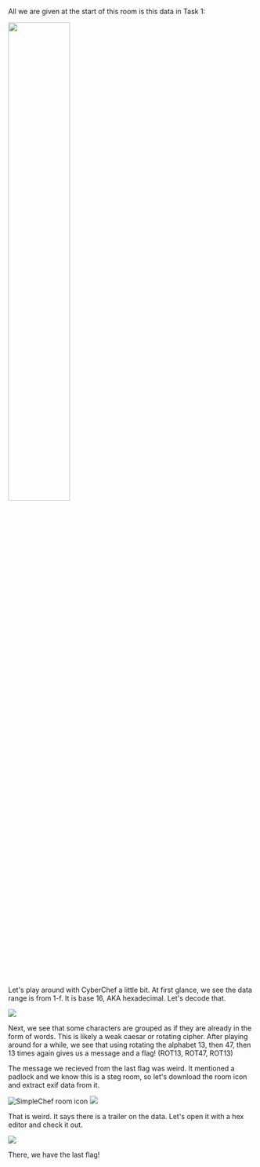   All we are given at the start of this room is this data in Task 1:
  
<img height=50%; width=50%; src="https://user-images.githubusercontent.com/9062530/210106405-33c30d6b-9f09-47a7-b763-21acc5df3fa0.png">

  Let's play around with CyberChef a little bit. At first glance, we see the data range is from 1-f. It is base 16, AKA hexadecimal. Let's decode that.
  
  <img src="https://user-images.githubusercontent.com/9062530/209875387-9102ccbd-2adf-4972-bfec-836ad20d326b.png">

  Next, we see that some characters are grouped as if they are already in the form of words. This is likely a weak caesar or rotating cipher. After playing around for a while, we see that using rotating the alphabet 13, then 47, then 13 times again gives us a message and a flag! (ROT13, ROT47, ROT13)

  The message we recieved from the last flag was weird. It mentioned a padlock and we know this is a steg room, so let's download the room icon and extract exif data from it.
  
  <img alt="SimpleChef room icon" src="https://user-images.githubusercontent.com/9062530/210106691-1ee7ca6c-2c88-475e-824e-aa3a0c506d17.png">

  
  <img src="https://user-images.githubusercontent.com/9062530/209875037-26cc3144-ece6-4c2b-ba02-d71981831276.png">

  That is weird. It says there is a trailer on the data. Let's open it with a hex editor and check it out.
  
  <img src="https://user-images.githubusercontent.com/9062530/209876006-c8c01936-6b9a-4a40-bb4a-daedb2bb0345.PNG">

  There, we have the last flag!

<!-- Hello, traveler. Please ignore this HTML/Markdown monstrocity.

    ,                      _,-
   (\                  _,-','
    \\              ,-"  ,'
     \\           ,'   ,'
      \\        _:.----__.-."-._,-._
       \\    .-".:--`:::::.:.:'  )  `-.
        \\   `. ::L .::::::'`-._  (  ) :
         \\    ":::::::'  `-.   `-_ ) ,'
          \\.._/_`:::,' `.     .  `-:
          :" _   "\"" `-_    .    `  `.
           "\\"":--\     `-.__ ` .     `.
             \\'::  \    _-"__`--.__ `  . `.     _,--..-
              \\ ::  \_-":)(        ""-._ ` `.-''
               \\`:`-":::/ \\ .   .      `-.  :
               :\\:::::::'  \\     `    .   `. :
                :\\:':':'  . \\           `,  : :
                : \\     .    \\      .       `. :       ,-
               __`:\\      .   \\ .   `  ,'    ,: :   ,-'
        _,---""  :  \\ '        \\  .          :-"  ,'
    ,-""        :    \\:  .  :   \\  `  '     ,'   /
   '            :  :  \       .   \\   .   _,'  ,-'
               :  .   '       :   :`   `,-' ,--'
                :     :   :      ,'-._,' ,-'
                _:     :        :8:  ,--'
               :dd`-._,'-._.__-""' ,'
                             ,----'
                      _.----'
              __..--""
            ""

-->
